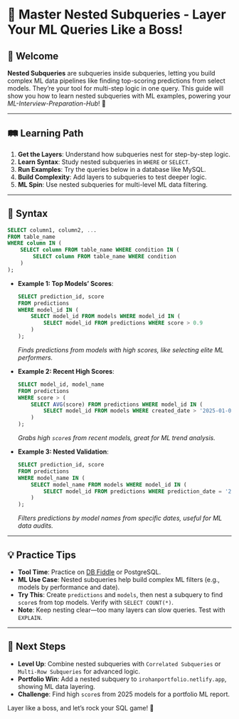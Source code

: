 # 🎉 Master Nested Subqueries - Layer Your ML Queries Like a Boss!

## 🌟 Welcome

**Nested Subqueries** are subqueries inside subqueries, letting you build complex ML data pipelines like finding top-scoring predictions from select models. They’re your tool for multi-step logic in one query. This guide will show you how to learn nested subqueries with ML examples, powering your *ML-Interview-Preparation-Hub*! 🚀

---

## 🛤️ Learning Path

1. **Get the Layers**: Understand how subqueries nest for step-by-step logic.
2. **Learn Syntax**: Study nested subqueries in `WHERE` or `SELECT`.
3. **Run Examples**: Try the queries below in a database like MySQL.
4. **Build Complexity**: Add layers to subqueries to test deeper logic.
5. **ML Spin**: Use nested subqueries for multi-level ML data filtering.

---

## 📜 Syntax

```sql
SELECT column1, column2, ...
FROM table_name
WHERE column IN (
    SELECT column FROM table_name WHERE condition IN (
        SELECT column FROM table_name WHERE condition
    )
);
```

- **Example 1: Top Models’ Scores**:
  ```sql
  SELECT prediction_id, score
  FROM predictions
  WHERE model_id IN (
      SELECT model_id FROM models WHERE model_id IN (
          SELECT model_id FROM predictions WHERE score > 0.9
      )
  );
  ```
  *Finds predictions from models with high scores, like selecting elite ML performers.*

- **Example 2: Recent High Scores**:
  ```sql
  SELECT model_id, model_name
  FROM predictions
  WHERE score > (
      SELECT AVG(score) FROM predictions WHERE model_id IN (
          SELECT model_id FROM models WHERE created_date > '2025-01-01'
      )
  );
  ```
  *Grabs high `score`s from recent models, great for ML trend analysis.*

- **Example 3: Nested Validation**:
  ```sql
  SELECT prediction_id, score
  FROM predictions
  WHERE model_name IN (
      SELECT model_name FROM models WHERE model_id IN (
          SELECT model_id FROM predictions WHERE prediction_date = '2025-01-01'
      )
  );
  ```
  *Filters predictions by model names from specific dates, useful for ML data audits.*

---

## 💡 Practice Tips

- **Tool Time**: Practice on [DB Fiddle](https://www.db-fiddle.com) or PostgreSQL.
- **ML Use Case**: Nested subqueries help build complex ML filters (e.g., models by performance and date).
- **Try This**: Create `predictions` and `models`, then nest a subquery to find `score`s from top models. Verify with `SELECT COUNT(*)`.
- **Note**: Keep nesting clear—too many layers can slow queries. Test with `EXPLAIN`.

---

## 🚀 Next Steps

- **Level Up**: Combine nested subqueries with `Correlated Subqueries` or `Multi-Row Subqueries` for advanced logic.
- **Portfolio Win**: Add a nested subquery to `irohanportfolio.netlify.app`, showing ML data layering.
- **Challenge**: Find high `score`s from 2025 models for a portfolio ML report.

Layer like a boss, and let’s rock your SQL game! 🌟